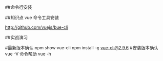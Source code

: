 ##命令行安装

##知识点
 vue 命令工具安装

 http://github.com/vuejs/bue-cli

 ##实战演习

 #最新版本确认
 npm show vue-cli
 npm install -g vue-cli@2.9.6
 #安装版本确认
  vue -V
  命令帮助
  vue -h
